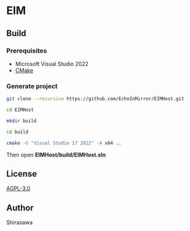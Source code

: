 # EIM

## Build

### Prerequisites

- Microsoft Visual Studio 2022
- [CMake](https://cmake.org/)

### Generate project

```bash
git clone --recursive https://github.com/EchoInMirror/EIMHost.git

cd EIMHost

mkdir build

cd build

cmake -G "Visual Studio 17 2022" -A x64 ..
```

Then open **EIMHost/build/EIMHost.sln**

## License

[AGPL-3.0](./LICENSE)

## Author

Shirasawa

